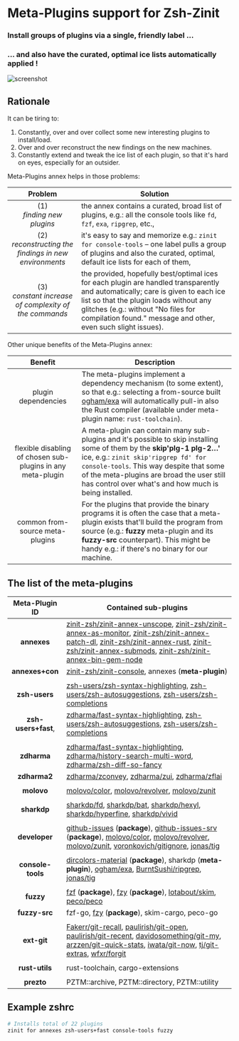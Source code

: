 # Meta-Plugins support for Zsh-Zinit

### **Install groups of plugins via a single, friendly label …**
### **… and also have the curated, optimal ice lists automatically applied !**

![screenshot](https://raw.githubusercontent.com/zinit-zsh/zinit-annex-meta-plugins/master/images/fuzzy-mplg-ex.png)

## Rationale

It can be tiring to:
1. Constantly, over and over collect some new interesting plugins to install/load.
2. Over and over reconstruct the new findings on the new machines.
3. Constantly extend and tweak the ice list of each plugin, so that it's hard on
  eyes, especially for an outsider.

Meta-Plugins annex helps in those problems:

| Problem                   | Solution |
|:-------------------------:|----------|
| (1)<br/> *finding new plugins*                              | the annex contains a curated, broad list of plugins, e.g.: all the console tools like `fd`, `fzf`, `exa`, `ripgrep`, etc., |
| (2)<br/> *reconstructing the findings in new environments*     | it's easy to say and memorize e.g.: `zinit for console-tools` – one label pulls a group of plugins and also the curated, optimal, default ice lists for each of them, |
| (3)<br/> *constant increase of complexity of the commands*  | the provided, hopefully best/optimal ices for each plugin are handled transparently and automatically; care is given to each ice list so that the plugin loads without any glitches (e.g.: without "No files for compilation found." message and other, even such slight issues). |

Other unique benefits of the Meta-Plugins annex:

| Benefit                   | Description |
|:-------------------------:|-------------|
|plugin dependencies                                            | The meta-plugins implement a dependency mechanism (to some extent), so that e.g.: selecting a from-source built [ogham/exa](https://github.com/ogham/exa) will automatically pull-in also the Rust compiler (available under meta-plugin name: `rust-toolchain`). |
|flexible disabling of chosen sub-plugins in any meta-plugin    | A meta-plugin can contain many sub-plugins and it's possible to skip installing some of them by the **skip'plg-1 plg-2…'** ice, e.g.: `zinit skip'ripgrep fd' for console-tools`. This way despite that some of the meta-plugins are broad the user still has control over what's and how much is being installed.|
|common from-source meta-plugins                                | For the plugins that provide the binary programs it is often the case that a meta-plugin exists that'll build the program from source (e.g.: **fuzzy** meta-plugin and its **fuzzy-src** counterpart). This might be handy e.g.: if there's no binary for our machine. |

## The list of the meta-plugins

|Meta-Plugin ID     | Contained sub-plugins |
|:-----------------:|-----------------------|
|**annexes**        |[zinit-zsh/zinit-annex-unscope](https://github.com/zinit-zsh/zinit-annex-unscope), [zinit-zsh/zinit-annex-as-monitor](https://github.com/zinit-zsh/zinit-annex-as-monitor), [zinit-zsh/zinit-annex-patch-dl](https://github.com/zinit-zsh/zinit-annex-patch-dl), [zinit-zsh/zinit-annex-rust](https://github.com/zinit-zsh/zinit-annex-rust), [zinit-zsh/zinit-annex-submods](https://github.com/zinit-zsh/zinit-annex-submods), [zinit-zsh/zinit-annex-bin-gem-node](https://github.com/zinit-zsh/zinit-annex-bin-gem-node)                        | 
|**annexes+con**    |[zinit-zsh/zinit-console](https://github.com/zinit-zsh/zinit-console), annexes (**meta-plugin**)                 |
|                   |                                                 |
|**zsh-users**      |[zsh-users/zsh-syntax-highlighting](https://github.com/zsh-users/zsh-syntax-highlighting), [zsh-users/zsh-autosuggestions](https://github.com/zsh-users/zsh-autosuggestions), [zsh-users/zsh-completions](https://github.com/zsh-users/zsh-completions)        |
|**zsh-users+fast**, |[zdharma/fast-syntax-highlighting](https://github.com/zdharma/fast-syntax-highlighting), [zsh-users/zsh-autosuggestions](https://github.com/zsh-users/zsh-autosuggestions), [zsh-users/zsh-completions](https://github.com/zsh-users/zsh-completions)         |
|                   |                                                 |
|**zdharma**        |[zdharma/fast-syntax-highlighting](https://github.com/zdharma/fast-syntax-highlighting), [zdharma/history-search-multi-word](https://github.com/zdharma/history-search-multi-word), [zdharma/zsh-diff-so-fancy](https://github.com/zdharma/zsh-diff-so-fancy)     |
|**zdharma2**       |[zdharma/zconvey](https://github.com/zdharma/zconvey), [zdharma/zui](https://github.com/zdharma/zui), [zdharma/zflai](https://github.com/zdharma/zflai)        |
|                   |                                                 |
|**molovo**         |[molovo/color](https://github.com/molovo/color), [molovo/revolver](https://github.com/molovo/revolver), [molovo/zunit](https://github.com/molovo/zunit)        |
|                   |                                                 |
|**sharkdp**        |[sharkdp/fd](https://github.com/sharkdp/fd), [sharkdp/bat](https://github.com/sharkdp/bat), [sharkdp/hexyl](https://github.com/sharkdp/hexyl), [sharkdp/hyperfine](https://github.com/sharkdp/hyperfine), [sharkdp/vivid](https://github.com/sharkdp/vivid)             |
|                   |                                                 |
|**developer**      |[github-issues](https://github.com/Zsh-Packages/github-issues) (**package**), [github-issues-srv](https://github.com/Zsh-Packages/github-issues-srv) (**package**), [molovo/color](https://github.com/molovo/color), [molovo/revolver](https://github.com/molovo/revolver), [molovo/zunit](https://github.com/molovo/zunit), [voronkovich/gitignore](https://github.com/voronkovich/gitignore.plugin.zsh), [jonas/tig](https://github.com/jonas/tig)             |
|                   |                                                 |
|**console-tools**  |[dircolors-material](https://github.com/Zsh-Packages/dircolors-material) (**package**), sharkdp (**meta-plugin**), [ogham/exa](https://github.com/ogham/exa), [BurntSushi/ripgrep](https://github.com/BurntSushi/ripgrep), [jonas/tig](https://github.com/jonas/tig)|
|                   |                                                 |
|**fuzzy**          |[fzf](https://github.com/Zsh-Packages/fzf) (**package**), [fzy](https://github.com/Zsh-Packages/fzy) (**package**), [lotabout/skim](https://github.com/lotabout/skim), [peco/peco](https://github.com/peco/peco)                  |
|**fuzzy-src**      |fzf-go, [fzy](https://github.com/Zsh-Packages/fzy) (**package**), skim-cargo, peco-go                    |
|                   |                                                 |
|**ext-git**        |[Fakerr/git-recall](https://github.com/Fakerr/git-recall), [paulirish/git-open](https://github.com/paulirish/git-open), [paulirish/git-recent](https://github.com/paulirish/git-recent), [davidosomething/git-my](https://github.com/davidosomething/git-my), [arzzen/git-quick-stats](https://github.com/arzzen/git-quick-stats), [iwata/git-now](https://github.com/iwata/git-now), [tj/git-extras](https://github.com/tj/git-extras), [wfxr/forgit](https://github.com/wfxr/forgit)  |
|                   |                                                 |
|**rust-utils**     |rust-toolchain, cargo-extensions                  |
|                   |                                                 |
|**prezto**         |PZTM::archive, PZTM::directory, PZTM::utility      |

## Example zshrc

```zsh
# Installs total of 22 plugins
zinit for annexes zsh-users+fast console-tools fuzzy
```
<!-- vim:set ft=markdown tw=81 fo+=a1n autoindent: -->
